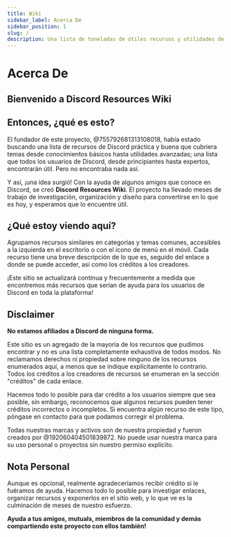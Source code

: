 ```yaml
---
title: Wiki
sidebar_label: Acerca De
sidebar_position: 1
slug: /
description: Una lista de toneladas de útiles recursos y utilidades de Discord para todo tipo de usuarios, desde principiantes hasta usuarios avanzados.
---
```


# Acerca De

## Bienvenido a Discord Resources Wiki

## Entonces, ¿qué es esto?

El fundador de este proyecto, @755792681313108018, había estado buscando una lista de recursos de Discord práctica y buena que cubriera temas desde conocimientos básicos hasta utilidades avanzadas; una lista que todos los usuarios de Discord, desde principiantes hasta expertos, encontrarán útil. Pero no encontraba nada así.

Y así, ¡una idea surgió!
Con la ayuda de algunos amigos que conoce en Discord, se creó **Discord Resources Wiki**. El proyecto ha llevado meses de trabajo de investigación, organización y diseño para convertirse en lo que es hoy, y esperamos que lo encuentre útil.

## ¿Qué estoy viendo aquí?

Agrupamos recursos similares en categorías y temas comunes, accesibles a la izquierda en el escritorio o con el icono de menú en el móvil. Cada recurso tiene una breve descripción de lo que es, seguido del enlace a donde se puede acceder, así como los créditos a los creadores.

¡Este sitio se actualizará continua y frecuentemente a medida que encontremos más recursos que serían de ayuda para los usuarios de Discord en toda la plataforma!

## Disclaimer

**No estamos afiliados a Discord de ninguna forma.**

Este sitio es un agregado de la mayoría de los recursos que pudimos encontrar y no es una lista completamente exhaustiva de todos modos. No reclamamos derechos ni propiedad sobre ninguno de los recursos enumerados aquí, a menos que se indique explícitamente lo contrario. Todos los créditos a los creadores de recursos se enumeran en la sección "créditos" de cada enlace.

Hacemos todo lo posible para dar crédito a los usuarios siempre que sea posible, sin embargo, reconocemos que algunos recursos pueden tener créditos incorrectos o incompletos. Si encuentra algún recurso de este tipo, póngase en contacto para que podamos corregir el problema.

Todas nuestras marcas y activos son de nuestra propiedad y fueron creados por @192060404501839872. No puede usar nuestra marca para su uso personal o proyectos sin nuestro permiso explícito.

## Nota Personal

Aunque es opcional, realmente agradeceríamos recibir crédito si le fuéramos de ayuda. Hacemos todo lo posible para investigar enlaces, organizar recursos y exponerlos en el sitio web, y lo que ve es la culminación de meses de nuestro esfuerzo.

**Ayuda a tus amigos, mutuals, miembros de la comunidad y demás compartiendo este proyecto con ellos también!**
